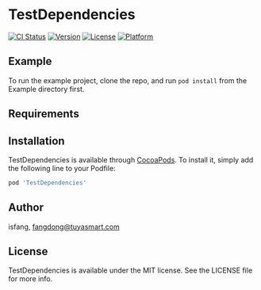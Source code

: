 # TestDependencies

[![CI Status](https://img.shields.io/travis/isfang/TestDependencies.svg?style=flat)](https://travis-ci.org/isfang/TestDependencies)
[![Version](https://img.shields.io/cocoapods/v/TestDependencies.svg?style=flat)](https://cocoapods.org/pods/TestDependencies)
[![License](https://img.shields.io/cocoapods/l/TestDependencies.svg?style=flat)](https://cocoapods.org/pods/TestDependencies)
[![Platform](https://img.shields.io/cocoapods/p/TestDependencies.svg?style=flat)](https://cocoapods.org/pods/TestDependencies)

## Example

To run the example project, clone the repo, and run `pod install` from the Example directory first.

## Requirements

## Installation

TestDependencies is available through [CocoaPods](https://cocoapods.org). To install
it, simply add the following line to your Podfile:

```ruby
pod 'TestDependencies'
```

## Author

isfang, fangdong@tuyasmart.com

## License

TestDependencies is available under the MIT license. See the LICENSE file for more info.
